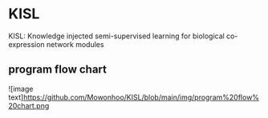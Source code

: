 # KISL
KISL: Knowledge injected semi-supervised learning for biological co-expression network modules
## program flow chart
![image text]https://github.com/Mowonhoo/KISL/blob/main/img/program%20flow%20chart.png
